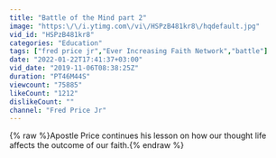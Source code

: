 ```yaml
---
title: "Battle of the Mind part 2"
image: "https:\/\/i.ytimg.com\/vi\/HSPzB481kr8\/hqdefault.jpg"
vid_id: "HSPzB481kr8"
categories: "Education"
tags: ["fred price jr","Ever Increasing Faith Network","battle"]
date: "2022-01-22T17:41:37+03:00"
vid_date: "2019-11-06T08:38:25Z"
duration: "PT46M44S"
viewcount: "75885"
likeCount: "1212"
dislikeCount: ""
channel: "Fred Price Jr"
---
```

{% raw %}Apostle Price continues his lesson on how our thought life affects the outcome of our faith.{% endraw %}
